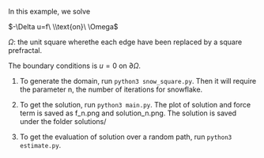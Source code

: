 In this example, we solve

$-\Delta u=f\ \\text{on}\ \Omega$

$\Omega$: the unit square wherethe each edge have been replaced by a square prefractal.

The boundary conditions is $u=0$ on $\partial \Omega$. 

1. To generate the domain, run `python3 snow_square.py`. Then it will require the parameter n, the number of iterations for snowflake.

2. To get the solution, run `python3 main.py`. The plot of solution and force term is saved as f_n.png and solution_n.png. The solution is saved under the folder solutions/

3. To get the evaluation of solution over a random path, run `python3 estimate.py`.




